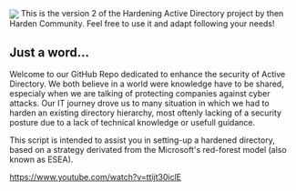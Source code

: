 <img src="https://hardenad.net/wp-content/uploads/2021/12/Logo-HARDEN-AD-Horizontal-RVB@4x-300x86.png" align="center">
This is the version 2 of the Hardening Active Directory project by then Harden Community. 
Feel free to use it and adapt following your needs!

## Just a word...
Welcome to our GitHub Repo dedicated to enhance the security of Active Directory. We both believe in a world were knowledge have to be shared, especialy when we are talking of protecting companies against cyber attacks. Our IT journey drove us to many situation in which we had to harden an existing directory hierarchy, most oftenly lacking of a security posture due to a lack of technical knowledge or usefull guidance.

This script is intended to assist you in setting-up a hardened directory, based on a strategy derivated from the Microsoft's red-forest model (also known as ESEA). 

https://www.youtube.com/watch?v=ttijt30iclE
